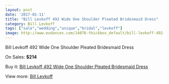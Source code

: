 ```yaml
---
layout: post
date: '2017-01-11'
title: "Bill Levkoff 492 Wide One Shoulder Pleated Bridesmaid Dress"
category: Bill Levkoff
tags: ["sale","wedding","unique","bridal","levkoff"]
image: http://www.eudances.com/14076-thickbox_default/bill-levkoff-492-wide-one-shoulder-pleated-bridesmaid-dress.jpg
---
```

Bill Levkoff 492 Wide One Shoulder Pleated Bridesmaid Dress

On Sales: **$214**
<a href="https://www.eudances.com/en/bill-levkoff/4222-bill-levkoff-492-wide-one-shoulder-pleated-bridesmaid-dress.html"><amp-img layout="responsive" width="600" height="600" src="//www.eudances.com/14076-thickbox_default/bill-levkoff-492-wide-one-shoulder-pleated-bridesmaid-dress.jpg" alt="Bill Levkoff 492 Wide One Shoulder Pleated Bridesmaid Dress 0" /></a>
<a href="https://www.eudances.com/en/bill-levkoff/4222-bill-levkoff-492-wide-one-shoulder-pleated-bridesmaid-dress.html"><amp-img layout="responsive" width="600" height="600" src="//www.eudances.com/14077-thickbox_default/bill-levkoff-492-wide-one-shoulder-pleated-bridesmaid-dress.jpg" alt="Bill Levkoff 492 Wide One Shoulder Pleated Bridesmaid Dress 1" /></a>
<a href="https://www.eudances.com/en/bill-levkoff/4222-bill-levkoff-492-wide-one-shoulder-pleated-bridesmaid-dress.html"><amp-img layout="responsive" width="600" height="600" src="//www.eudances.com/14078-thickbox_default/bill-levkoff-492-wide-one-shoulder-pleated-bridesmaid-dress.jpg" alt="Bill Levkoff 492 Wide One Shoulder Pleated Bridesmaid Dress 2" /></a>
<a href="https://www.eudances.com/en/bill-levkoff/4222-bill-levkoff-492-wide-one-shoulder-pleated-bridesmaid-dress.html"><amp-img layout="responsive" width="600" height="600" src="//www.eudances.com/14079-thickbox_default/bill-levkoff-492-wide-one-shoulder-pleated-bridesmaid-dress.jpg" alt="Bill Levkoff 492 Wide One Shoulder Pleated Bridesmaid Dress 3" /></a>

Buy it: [Bill Levkoff 492 Wide One Shoulder Pleated Bridesmaid Dress](https://www.eudances.com/en/bill-levkoff/4222-bill-levkoff-492-wide-one-shoulder-pleated-bridesmaid-dress.html "Bill Levkoff 492 Wide One Shoulder Pleated Bridesmaid Dress")

View more: [Bill Levkoff](https://www.eudances.com/en/57-bill-levkoff "Bill Levkoff")
